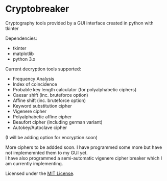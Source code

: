 # Cryptobreaker
Cryptography tools provided by a GUI interface created in python with tkinter  
  
Dependencies:  
* tkinter  
* matplotlib  
* python 3.x
  
Current decryption tools supported:  
* Frequency Analysis  
* Index of coincidence  
* Probable key length calculator (for polyalphabetic ciphers)  
* Caesar shift (inc. bruteforce option)  
* Affine shift (inc. bruteforce option)  
* Keyword substitution cipher  
* Vigenere cipher  
* Polyalphabetic affine cipher  
* Beaufort cipher (including german variant)  
* Autokey/Autoclave cipher  
  
(I will be adding option for encryption soon)
  
More ciphers to be addded soon. I have programmed some more but have not implememnted them to my GUI yet.  
I have also programmed a semi-automatic vigenere cipher breaker which I am currently implementing.  

  
  
Licensed under the [MIT License](LICENSE).
